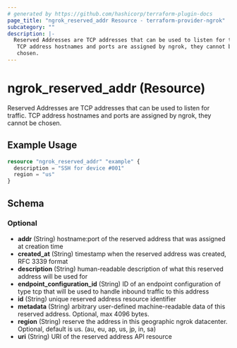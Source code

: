 ```yaml
---
# generated by https://github.com/hashicorp/terraform-plugin-docs
page_title: "ngrok_reserved_addr Resource - terraform-provider-ngrok"
subcategory: ""
description: |-
  Reserved Addresses are TCP addresses that can be used to listen for traffic.
   TCP address hostnames and ports are assigned by ngrok, they cannot be
   chosen.
---
```


# ngrok_reserved_addr (Resource)

Reserved Addresses are TCP addresses that can be used to listen for traffic.
 TCP address hostnames and ports are assigned by ngrok, they cannot be
 chosen.

## Example Usage

```terraform
resource "ngrok_reserved_addr" "example" {
  description = "SSH for device #001"
  region = "us"
}
```

<!-- schema generated by tfplugindocs -->
## Schema

### Optional

- **addr** (String) hostname:port of the reserved address that was assigned at creation time
- **created_at** (String) timestamp when the reserved address was created, RFC 3339 format
- **description** (String) human-readable description of what this reserved address will be used for
- **endpoint_configuration_id** (String) ID of an endpoint configuration of type tcp that will be used to handle inbound traffic to this address
- **id** (String) unique reserved address resource identifier
- **metadata** (String) arbitrary user-defined machine-readable data of this reserved address. Optional, max 4096 bytes.
- **region** (String) reserve the address in this geographic ngrok datacenter. Optional, default is us. (au, eu, ap, us, jp, in, sa)
- **uri** (String) URI of the reserved address API resource


